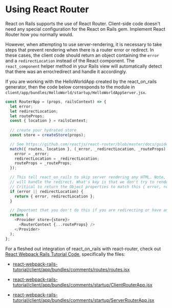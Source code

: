 # Using React Router
React on Rails supports the use of React Router. Client-side code doesn't need any special configuration for the React on Rails gem. Implement React Router how you normally would.

However, when attempting to use server-rendering, it is necessary to take steps that prevent rendering when there is a router error or redirect. In these cases, the client code should return an object containing the `error` and a `redirectLocation` instead of the React component. The `react_component` helper method in your Rails view will automatically detect that there was an error/redirect and handle it accordingly.

If you are working with the HelloWorldApp created by the react_on_rails generator, then the code below corresponds to the module in `client/app/bundles/HelloWorld/startup/HelloWorldAppServer.jsx`.

```js
const RouterApp = (props, railsContext) => {
  let error;
  let redirectLocation;
  let routeProps;
  const { location } = railsContext;
  
  // create your hydrated store
  const store = createStore(props);

  // See https://github.com/reactjs/react-router/blob/master/docs/guides/advanced/ServerRendering.md
  match({ routes, location }, (_error, _redirectLocation, _routeProps) => {
    error = _error;
    redirectLocation = _redirectLocation;
    routeProps = _routeProps;
  });

  // This tell react_on_rails to skip server rendering any HTML. Note, client rendering
  // will handle the redirect. What's key is that we don't try to render.
  // Critical to return the Object properties to match this { error, redirectLocation }
  if (error || redirectLocation) {
    return { error, redirectLocation };
  }

  // Important that you don't do this if you are redirecting or have an error.
  return (
    <Provider store={store}>
      <RouterContext {...routeProps} />
    </Provider>
  );
};
```

For a fleshed out integration of react_on_rails with react-router, check out [React Webpack Rails Tutorial Code](https://github.com/shakacode/react-webpack-rails-tutorial), specifically the files:

* [react-webpack-rails-tutorial/client/app/bundles/comments/routes/routes.jsx](https://github.com/shakacode/react-webpack-rails-tutorial/blob/master/client/app/bundles/comments/routes/routes.jsx)

* [react-webpack-rails-tutorial/client/app/bundles/comments/startup/ClientRouterApp.jsx](https://github.com/shakacode/react-webpack-rails-tutorial/blob/master/client/app/bundles/comments/startup/ClientRouterApp.jsx)

* [react-webpack-rails-tutorial/client/app/bundles/comments/startup/ServerRouterApp.jsx](https://github.com/shakacode/react-webpack-rails-tutorial/blob/master/client/app/bundles/comments/startup/ServerRouterApp.jsx)
